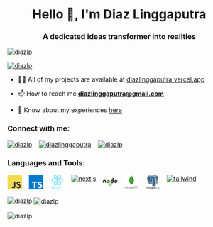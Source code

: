<h1 align="center">Hello 👋, I'm Diaz Linggaputra</h1>
<h3 align="center">A dedicated ideas transformer into realities</h3>

<p align="left"> <img src="https://komarev.com/ghpvc/?username=diazlp&label=Profile%20views&color=0e75b6&style=flat" alt="diazlp" /> </p>

<p align="left"> <a href="https://github.com/ryo-ma/github-profile-trophy"><img src="https://github-profile-trophy.vercel.app/?username=diazlp" alt="diazlp" /></a> </p>

- 👨‍💻 All of my projects are available at [diazlinggaputra.vercel.app](https://diazlinggaputra.vercel.app/)

- 📫 How to reach me **diazlinggaputra@gmail.com**

- 📄 Know about my experiences [here](https://drive.google.com/file/d/1izj-KmvgWp4i41DeKkdOnkA7XUiZnvN9/view)

<h3 align="left">Connect with me:</h3>
<p style="display: flex; gap: 15px; justify-content: flex-start">
<a href="https://twitter.com/diazlp" target="blank"><img align="center" src="https://raw.githubusercontent.com/rahuldkjain/github-profile-readme-generator/master/src/images/icons/Social/twitter.svg" alt="diazlp" height="28" width="33" /></a>
<a href="https://linkedin.com/in/diazlinggaputra" target="blank"><img align="center" src="https://raw.githubusercontent.com/rahuldkjain/github-profile-readme-generator/master/src/images/icons/Social/linked-in-alt.svg" alt="diazlinggaputra" height="28" width="33" /></a>
<a href="https://instagram.com/diazlp" target="blank"><img align="center" src="https://raw.githubusercontent.com/rahuldkjain/github-profile-readme-generator/master/src/images/icons/Social/instagram.svg" alt="diazlp" height="28" width="33" /></a>
</p>

<h3 align="left">Languages and Tools:</h3>
<p style="display: flex; gap: 15px; justify-content: flex-start"> 
<a href="https://developer.mozilla.org/en-US/docs/Web/JavaScript" target="_blank" rel="noreferrer"> <img src="https://raw.githubusercontent.com/devicons/devicon/master/icons/javascript/javascript-original.svg" alt="javascript" width="33" height="33"/> </a>
<a href="https://www.typescriptlang.org/" target="_blank" rel="noreferrer"> <img src="https://raw.githubusercontent.com/devicons/devicon/master/icons/typescript/typescript-original.svg" alt="typescript" width="33" height="33"/> </a>
<a href="https://reactjs.org/" target="_blank" rel="noreferrer"> <img src="https://raw.githubusercontent.com/devicons/devicon/master/icons/react/react-original-wordmark.svg" alt="react" width="33" height="33"/> </a> 
<a href="https://nextjs.org/" target="_blank" rel="noreferrer"> <img src="https://cdn.worldvectorlogo.com/logos/nextjs-2.svg" alt="nextjs" width="33" height="33"/> </a>
 <a href="https://nodejs.org" target="_blank" rel="noreferrer"> <img src="https://raw.githubusercontent.com/devicons/devicon/master/icons/nodejs/nodejs-original-wordmark.svg" alt="nodejs" width="33" height="33"/> </a>
<a href="https://www.mongodb.com/" target="_blank" rel="noreferrer"> 
  <img src="https://raw.githubusercontent.com/devicons/devicon/master/icons/mongodb/mongodb-original-wordmark.svg" alt="mongodb" width="33" height="33"/>
</a>
  <a href="https://www.postgresql.org" target="_blank" rel="noreferrer"> <img src="https://raw.githubusercontent.com/devicons/devicon/master/icons/postgresql/postgresql-original-wordmark.svg" alt="postgresql" width="33" height="33"/> </a> <a href="https://tailwindcss.com/" target="_blank" rel="noreferrer"> <img src="https://www.vectorlogo.zone/logos/tailwindcss/tailwindcss-icon.svg" alt="tailwind" width="33" height="33"/> </a>  </p>

<p><img align="left" src="https://github-readme-stats.vercel.app/api/top-langs?username=diazlp&show_icons=true&locale=en&layout=compact&hide=jupyter%20notebook" alt="diazlp" /></p>

<p>&nbsp;<img align="center" src="https://github-readme-stats.vercel.app/api?username=diazlp&show_icons=true&locale=en" alt="diazlp" /></p>

<p><img align="center" src="https://github-readme-streak-stats.herokuapp.com/?user=diazlp&" alt="diazlp" /></p>
